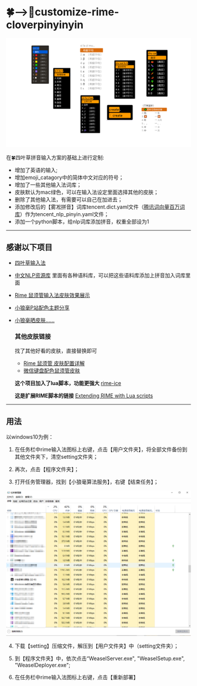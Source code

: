 # 🍀️——>🌲customize-rime-cloverpinyinyin
![IMAGE](images/IMAGE.png)

在🍀️四叶草拼音输入方案的基础上进行定制:
- 增加了英语的输入;
- 增加emoji_catagory中的简体中文对应的符号；
- 增加了一些其他输入法词库；
- 皮肤默认为mac绿色，可以在输入法设定里面选择其他的皮肤；
- 删除了其他输入法，有需要可以自己在加进去；
- 添加修改后的【雾凇拼音】词库tencent.dict.yaml文件（[腾讯词向量百万词库](https://ai.tencent.com/ailab/nlp/zh/download.html)）作为tencent_nlp_pinyin.yaml文件；
- 添加一个python脚本，给nlp词库添加拼音，权重全部设为1
---
## 感谢以下项目
- [四叶草输入法](https://github.com/fkxxyz/rime-cloverpinyin)
- [中文NLP资源库](https://github.com/fighting41love/funNLP#%E8%AF%AD%E6%96%99%E5%BA%93)  里面有各种语料库，可以把这些语料库添加上拼音加入词库里面
- [Rime 鼠须管输入法皮肤效果展示](https://github.com/NavisLab/rime-pifu)
- [小狼毫P站配色主题分享](https://tieba.baidu.com/p/6870494952)
- [小狼毫晒皮肤……](https://tieba.baidu.com/p/5849361297)

  ### 其他皮肤链接
  找了其他好看的皮肤，直接替换即可
  - [Rime 鼠须管 皮肤配置详解](https://blog.51cto.com/kylebing/5430702)
  - [微信键盘配色鼠须管皮肤](https://www.v2ex.com/t/930853)

  **这个项目加入了lua脚本，功能更强大**
  [rime-ice](https://github.com/iDvel/rime-ice)
  
  **这是扩展RIME脚本的链接**
  [Extending RIME with Lua scripts](https://github.com/hchunhui/librime-lua)
---
  ## 用法
  以windows10为例：

1. 在任务栏中rime输入法图标上右键，点击【用户文件夹】，将全部文件备份到其他文件夹下，清空setting文件夹；

2. 再次，点击【程序文件夹】；

3. 打开任务管理器，找到【小狼毫算法服务】，右键【结束任务】；

![setting2](images/setting2.png)



4. 下载【setting】压缩文件，解压到【用户文件夹】中（setting文件夹）；

5. 到【程序文件夹】中，依次点击“WeaselServer.exe", "WeaselSetup.exe", "WeaselDeployer.exe";
6. 在任务栏中rime输入法图标上右键，点击【重新部署】
